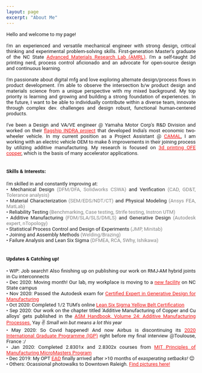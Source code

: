 ```yaml
---
layout: page
excerpt: "About Me"
---
```

<!---(font-family: "San Francisco", "Roboto", "Segoe UI";)--> 

<div style="text-align: justify"> 
<span style="font-family:San Francisco, Roboto, Segoe UI; font-size:10pt;">
Hello and welcome to my page! 
<br />  <br />
I'm an experienced and versatile mechanical engineer with strong design, critical thinking and experimental problem-solving skills. First-generation Master's graduate of the NC State <a href="https://people.engr.ncsu.edu/arabiei/" style="color:#ef1414;" target="_blank">Advanced Materials Research Lab (AMRL)</a>. I'm a self-taught 3d printing nerd, process control aficionado and an advocate for open-source design and continuous learning.
<br /> <br />  
I'm passionate about digital mfg and love exploring alternate design/process flows in product development. I'm able to observe the intersection b/w product design and materials science from a unique perspective with my mixed background. My top priority is learning and growing and building a strong foundation of experiences. In the future, I want to be able to individually contribute within a diverse team, innovate through complex dev. challenges and design robust, functional human-centered products.
<br /> <br />  
I've been a Design and VA/VE engineer @ Yamaha Motor Corp's R&D Division and worked on their <a href="https://www.autocarpro.in/feature/saluto-rx-model-india-yamaha-project-indra-17176" style="color:#ef1414;" target="_blank">flagship INDRA project</a> that developed India’s most economic two-wheeler vehicle. In my current position as a Project Assistant @ <a href="https://www.camal.ncsu.edu/" style="color:#ef1414;" target="_blank">CAMAL</a>, I am working with an electric vehicle OEM to make δ improvements in their joining process by utilizing additive manufacturing. My research is focused on  <a href="https://www.mae.ncsu.edu/cpac/about/" style="color:#ef1414;" target="_blank">3d printing OFE copper</a>, which is the basis of many accelerator applications. 
<br /> <br />

<h4>Skills & Interests:</h4> 
I'm skilled in and constantly improving at: <br/>
• Mechanical Design <span style="color:Grey">(DFM/DFA, Solidworks CSWA)</span> and Verification <span style="color:Grey">(CAD, GD&T, Tolerance analysis) </span> <br />
• Material Characterization <span style="color:Grey">(SEM/EDS/NDT/CT)</span> and Physical Modeling <span style="color:Grey">(Ansys FEA, MatLab) </span> <br />
• Reliability Testing <span style="color:Grey">(Benchmarking, Case testing, Strife testing, Instron UTM) </span> <br />
• Additive Manufacturing <span style="color:Grey">(FDM/SLA/SLS/DMLS)</span> and Generative Design <span style="color:Grey">(Autodesk expert, nTopology) </span> <br/>
• Statistical Process Control and Design of Experiments <span style="color:Grey">(JMP, Minitab) </span> <br/>
• Joining and Assembly Methods <span style="color:Grey">(Welding/Brazing) </span> <br/>
• Failure Analysis and Lean Six Sigma <span style="color:Grey">(DFMEA, RCA, 5Why, Ishikawa)</span>
<br/><br />

<h4>Updates & Catching up! </h4>
• WIP: Job search!! Also finishing up on publishing our work on RMJ-AM hybrid joints in Cu interconnects<br/>
• Dec 2020: Moving month! Our lab, my workplace is moving to a <a href="https://campaign.ncsu.edu/about-the-campaign/extraordinary-places/fitts-woolard-hall/" style="color:#ef1414;" target="_blank">new facility</a> on NC State campus<br/>
• Nov 2020: Passed the Autodesk exam for <a href="https://www.linkedin.com/feed/update/urn:li:activity:6734540660394799104/" style="color:#ef1414;" target="_blank">Certified Expert in Generative Design for Manufacturing</a><br/>
• Oct 2020: Completed 1/2 TUM's online <a href="https://www.lll.tum.de/certificate/lean-six-sigma-yellow-belt-certification/" style="color:#ef1414;" target="blank">Lean Six Sigma Yellow Belt Certification</a><br/>
• Sep 2020: Our work on the chapter titled 'Additive Manufacturing of Copper and Cu alloys' gets published in the <a href="https://www.asminternational.org/materials-resources/results/-/journal_content/56/10192/39892774/PUBLICATION" style="color:#ef1414;" target="blank">ASM Handbook, Volume 24: Additive Manufacturing Processes.</a> Yay &#9996; <i>Small win but means a lot this year</i><br/>
• May 2020: So Covid happened! And now Airbus is discontinuing its <a href="https://www.airbus.com/careers/students-graduates/international-graduate-programme.html" style="color:#ef1414;" target="blank">2020 International Graduate Programme (IGP)</a> right before my final interview @Toulouse, France :/ <br/>
• Jan 2020: Completed 2.8301x and 2.8302x courses from <a href="https://micromasters.mit.edu/pom/" style="color:#ef1414;" target="_blank">MIT Principles of Manufacturing MicroMasters Program</a><br/>
• Dec 2019: My OPT <a href="https://www.uscis.gov/greencard/employment-authorization-document" style="color:#ef1414;" target="_blank">EAD</a> finally arrived after >10 months of <i>exasperating setbacks!</i> &#128524;<br/>
• Others: Ocassional photowalks to Downtown Raleigh. <a href="https://www.instagram.com/in_n_arnd_state/" style="color:#ef1414;" target="_blank">Find pictures here!</a> <br />


















<!---Comment (Archive)

Emoji list: https://www.w3schools.com/charsets/ref_emoji.asp

Welcome to my page! I'm a mechanical engineering graduate (MSME) who loves building transferable, adaptable skills. Strong academic/research background with 4+ years of hands-on experience executing projects & solving complex, multidisciplinary research challenges with diverse teams. Overseas projects experience (ASEAN countries) and demonstrated success with manufacturing design, quality control & product development as part of Yamaha’s flagship INDRA project. 

I'm currently a postgraduate research scholar at The Center for Additive Manufacturing and Logistics (CAMAL) at NC State and my current research meets at the interface of materials engineering and additive manufacturing. My work involves process and material development for powder-bed fusion processes in additive manufacturing. 

Current Interests and Projects:</h4> 
- Mechanical behaviour of materials <br />
- Additive manufacturing: Process development, DfAM, Generative design <br />
- Design for manufacturing <br />
- Manufacturing process control

<h4>What am I doing these days?  </h4>
- <s>Waiting on my <a href="https://www.uscis.gov/greencard/employment-authorization-document">EAD</a></s><i> (Update: Received in Dec after over 9 months of exasperating setbacks!)</i><br/>
- <s>Taking online courses on Statistical Process Conrol via <a href="https://micromasters.mit.edu/pom/"> MIT's Principles of Manufacturing MicroMasters program</a></s><i> (Update: Done and dusted with 2.8301x  and 2.8302x!)</i><br />
- Major find! Watching 2.75 Precison Machine Design lectures taught by Alex Slocum- wonderful playlist wherein he shares key lessons in design approach via anecdotes from his hardware hacking experience <br />
- Learning/Getting better at Python, <a href="https://public.tableau.com/profile/ayush7404#!/">Tableau</a>, Labview <br />
- Working on creating a projects portfolio <br />
- Preparing for Solidworks <a href="https://www.solidworks.com/sw/support/797_ENU_HTML.htm">CSWP</a> exam (CSWA cleared!)<br />
- Ocassional <a href="https://www.instagram.com/in_n_arnd_state/">photo</a> walks to Downtown Raleigh<br />


-->
